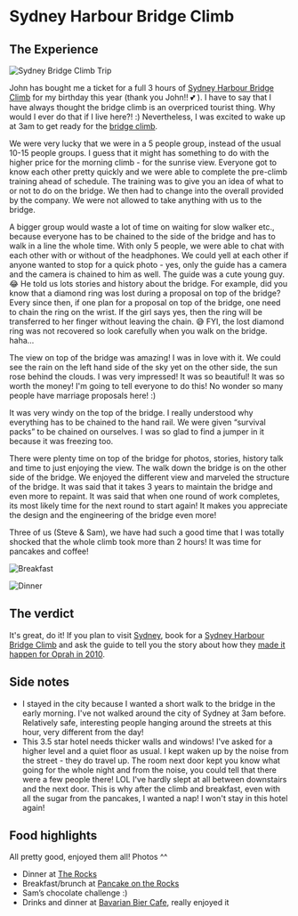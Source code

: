# Sydney Harbour Bridge Climb

## The Experience

![Sydney Bridge Climb Trip](https://lh3.googleusercontent.com/dTPV7bDRQYFLLHGqiCMyWyAZsqE2s6ofuvuRC1Fh7AW1eaFEDzXhoxhXsUULeu0Y8tDGNqloriQQ66DIZsdg-Dp7SLuQP85aJw-EIXsOaZ0-ZKCqV9pDkBq7wpXWmu_phTWbT7cGVEqpnmSN0fws6MHT69LgceRva2Zxev9ioVxyXFFw0NpereJLOuAFCh9OwJncNjbhuZ5mb9EK3QJdxYxvV3fi57An7w7ItiLMN7mofRjQW8jALHHeVauFDr1Xpu8CCNN0cGE4UJOYujKmyDGLk99WPIFruEozUevAp2NGOSvHESN81AmGYuXScptYC_MXuBf5PRyCZyy1C7_Cu6qaPM7rN2oG7UInNE4IpNgP_UBn9WsUVJNkpWeld1HuPaEjVeOshsuP3eQROItAs3uwq9SfzF6JIujSIs99alH8lDzlaTc0LTHXRSuqXHnrHYILdbNBKT1UTraOmzVH7bofQyu04C3MUZVpmleQf--sO2bBHiW-5oJBTLyjgYkv2CCW5HVM4nCDGGPRz1Bkm1F_VWygksy1URAwhjmF_4m6MC8wCNfk5vQUyq_zHUwo1KB8sWSj5p644QC9csuw8wRLfjsIIZ02Cehg3ySQ373XggV_hUA79lHPFAXDvTOKWLawjr4cta4VjCp76xouX4EmE7bOPBiE=w434-h423-no)

John has bought me a ticket for a full 3 hours of [Sydney Harbour Bridge Climb](http://www.bridgeclimb.com/) for my birthday this year (thank you John!! 💕 ). I have to say that I have always thought the bridge climb is an overpriced tourist thing. Why would I ever do that if I live here?! :) Nevertheless, I was excited to wake up at 3am to get ready for the [bridge climb](http://www.bridgeclimb.com/).

We were very lucky that we were in a 5 people group, instead of the usual 10-15 people groups. I guess that it might has something to do with the higher price for the morning climb - for the sunrise view. Everyone got to know each other pretty quickly and we were able to complete the pre-climb training ahead of schedule. The training was to give you an idea of what to or not to do on the bridge. We then had to change into the overall provided by the company. We were not allowed to take anything with us to the bridge. 

A bigger group would waste a lot of time on waiting for slow walker etc., because everyone has to be chained to the side of the bridge and has to walk in a line the whole time. With only 5 people, we were able to chat with each other with or without of the headphones. We could yell at each other if anyone wanted to stop for a quick photo - yes, only the guide has a camera and the camera is chained to him as well. The guide was a cute young guy. 😂 He told us lots stories and history about the bridge. For example, did you know that a diamond ring was lost during a proposal on top of the bridge? Every since then, if one plan for a proposal on top of the bridge, one need to chain the ring on the wrist. If the girl says yes, then the ring will be transferred to her finger without leaving the chain. 😅 FYI, the lost diamond ring was not recovered so look carefully when you walk on the bridge. haha…

The view on top of the bridge was amazing! I was in love with it. We could see the rain on the left hand side of the sky yet on the other side, the sun rose behind the clouds. I was very impressed! It was so beautiful! It was so worth the money! I'm going to tell everyone to do this! No wonder so many people have marriage proposals here! :) 

It was very windy on the top of the bridge. I really understood why everything has to be chained to the hand rail. We were given “survival packs” to be chained on ourselves. I was so glad to find a jumper in it because it was freezing too. 

There were plenty time on top of the bridge for photos, stories, history talk and time to just enjoying the view. The walk down the bridge is on the other side of the bridge. We enjoyed the different view and marveled the structure of the bridge. It was said that it takes 3 years to maintain the bridge and even more to repaint. It was said that when one round of work completes, its most likely time for the next round to start again! It makes you appreciate the design and the engineering of the bridge even more!  

Three of us (Steve & Sam), we have had such a good time that I was totally shocked that the whole climb took more than 2 hours! It was time for pancakes and coffee!


![Breakfast](https://lh3.googleusercontent.com/pw/AL9nZEXvVZfJ52OgG5F-xswZ0YBfsrNRIGc1whtcwmKE7ghKjV3UEuQXbehrsv6m4CmWqyOlBPF57bNLnLLluxdCMOz8uMYYuwlRgkQifHEHjjG2Oph5MS-Ul6iC_RF-oRjHL9L4h2UKFerk2Vi9dbvR-oDg=w620-h658-no?authuser=0 "Breakfast")

![Dinner](https://lh3.googleusercontent.com/pw/AL9nZEX-LNCfAJGpTaeDXC6zV8z_2cp2oRn_zD80y8F_RMdn3JThYyVFIhPV-hnCOqdWTjfbPDXRaICq3edNTNLJoXdy-eQfBoTZsURSwj8FawtfT35LWYOss3E6NEXTWeEoOX6V5DS0SXjII1CRh7vt6SZj=w620-h521-no?authuser=0 "Dinner")

## The verdict

It's great, do it! If you plan to visit [Sydney](http://australia.gov.au/about-australia/australian-story/sydney-harbour-bridge), book for a [Sydney Harbour Bridge Climb](http://www.bridgeclimb.com/) and ask the guide to tell you the story about how they [made it happen for Oprah in 2010](http://www.smh.com.au/entertainment/tv-and-radio/oprah-climbs-the-sydney-harbour-bridge-20101212-18tr9.html).
## Side notes
- I stayed in the city because I wanted a short walk to the bridge in the early morning. I've not walked around the city of Sydney at 3am before. Relatively safe, interesting people hanging around the streets at this hour, very different from the day!
- This 3.5 star hotel needs thicker walls and windows! I've asked for a higher level and a quiet floor as usual. I kept waken up by the noise from the street - they do travel up. The room next door kept you know what going for the whole night and from the noise, you could tell that there were a few people there! LOL I've hardly slept at all between downstairs and the next door. This is why after the climb and breakfast, even with all the sugar from the pancakes, I wanted a nap! I won't stay in this hotel again!

## Food highlights

All pretty good, enjoyed them all! Photos ^^

- Dinner at [The Rocks](http://www.therocks.com/)
- Breakfast/brunch at [Pancake on the Rocks](http://www.pancakesontherocks.com.au/)
- Sam’s chocolate challenge :)
- Drinks and dinner at [Bavarian Bier Cafe](http://www.bavarianbiercafe.com/venues/view/14/York-Street), really enjoyed it

